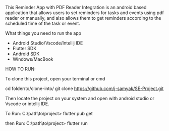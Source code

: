 This Reminder App with PDF Reader Integration is an android based application that allows users to set reminders for tasks and events using pdf reader or manually,
and also allows them to get reminders according to the scheduled time of the task or event.



What things you need to run the app
* Android Studio/Vscode/Intellij IDE
* Flutter SDK
* Android SDK
* Windows/MacBook


HOW TO RUN: 

To clone this project, open your terminal or cmd

cd folder/to/clone-into/
git clone https://github.com/j-samyak/SE-Project.git

Then locate the project on your system and open with android studio or Vscode or intellij IDE.

To Run: 
C:\path\to\project> flutter pub get

then Run:
C:\path\to\project> flutter run
